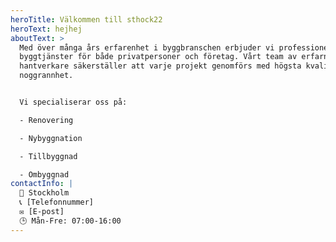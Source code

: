 ```yaml
---
heroTitle: Välkommen till sthock22
heroText: hejhej
aboutText: >
  Med över många års erfarenhet i byggbranschen erbjuder vi professionella
  byggtjänster för både privatpersoner och företag. Vårt team av erfarna
  hantverkare säkerställer att varje projekt genomförs med högsta kvalitet och
  noggrannhet.


  Vi specialiserar oss på:

  - Renovering

  - Nybyggnation

  - Tillbyggnad

  - Ombyggnad
contactInfo: |
  📍 Stockholm
  📞 [Telefonnummer]
  ✉️ [E-post]
  🕒 Mån-Fre: 07:00-16:00
---
```


